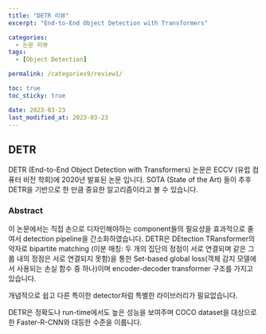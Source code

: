 ```yaml
---
title: "DETR 리뷰"
excerpt: "End-to-End Object Detection with Transformers"

categories:
  - 논문 리뷰
tags:
  - [Object Detection]

permalink: /categories9/review1/

toc: true
toc_sticky: true

date: 2023-03-23
last_modified_at: 2023-03-23
---
```


## DETR

DETR (End-to-End Object Detection with Transformers) 논문은 ECCV (유럽 컴퓨터 비전 학회)에 2020년 발표된 논문 입니다. SOTA (State of the Art) 들이 추후 DETR을 기반으로 한 만큼 중요한 알고리즘이라고 볼 수 있습니다.

### Abstract

이 논문에서는 직접 손으로 디자인해야하는 component들의 필요성을 효과적으로 줄여서 detection pipeline을 간소화하였습니다. DETR은 DEtection TRansformer의 약자로 bipartite matching (이분 매칭: 두 개의 집단의 정점이 서로 연결되며 같은 그룹 내의 정점은 서로 연결되지 못함)을 통한 Set-based global loss(객체 감지 모델에서 사용되는 손실 함수 중 하나)이며 encoder-decoder transformer 구조를 가지고 있습니다.

개념적으로 쉽고 다른 특이한 detector처럼 특별한 라이브러리가 필요없습니다.

DETR은 정확도나 run-time에서도 높은 성능을 보여주며 COCO dataset을 대상으로 한 Faster-R-CNN와 대등한 수준을 이룹니다.

